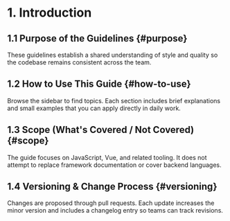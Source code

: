# 1. Introduction

## 1.1 Purpose of the Guidelines {#purpose}
These guidelines establish a shared understanding of style and quality so the codebase remains consistent across the team.

## 1.2 How to Use This Guide {#how-to-use}
Browse the sidebar to find topics. Each section includes brief explanations and small examples that you can apply directly in daily work.

## 1.3 Scope (What's Covered / Not Covered) {#scope}
The guide focuses on JavaScript, Vue, and related tooling. It does not attempt to replace framework documentation or cover backend languages.

## 1.4 Versioning & Change Process {#versioning}
Changes are proposed through pull requests. Each update increases the minor version and includes a changelog entry so teams can track revisions.
